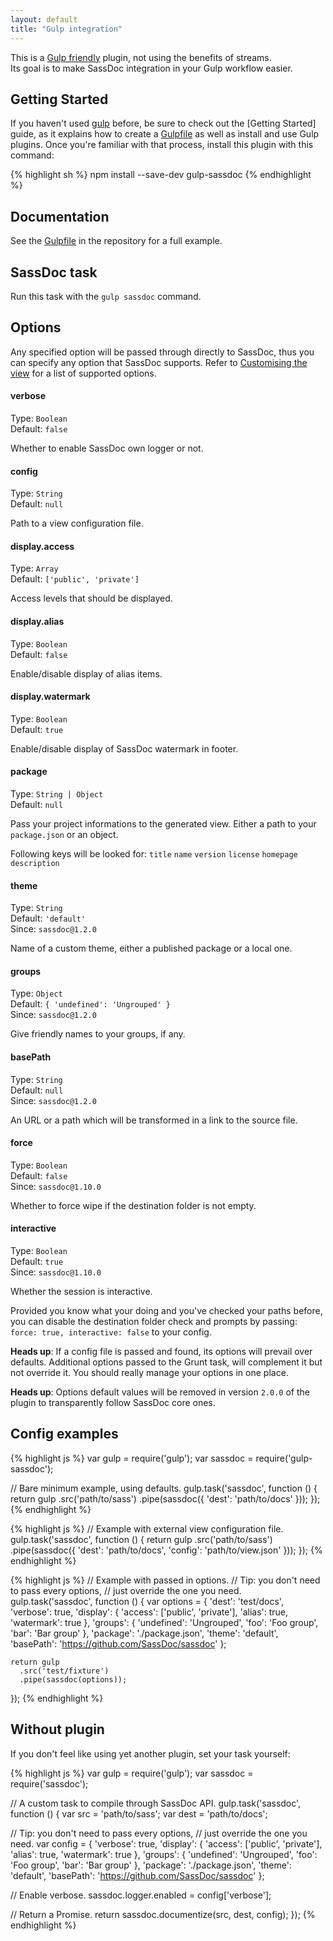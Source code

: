 ```yaml
---
layout: default
title: "Gulp integration"
---
```


This is a [Gulp friendly](https://github.com/gulpjs/gulp/blob/master/docs/writing-a-plugin/README.md#about-streams)
plugin, not using the benefits of streams.  
Its goal is to make SassDoc integration in your Gulp workflow easier.


## Getting Started

If you haven't used [gulp](http://gulpjs.com) before, be sure to check out the
[Getting Started] guide, as it explains how to create a
[Gulpfile](https://github.com/gulpjs/gulp/blob/master/docs/getting-started.md#getting-started)
as well as install and use Gulp plugins.
Once you're familiar with that process, install this plugin with this command:

{% highlight sh %}
npm install --save-dev gulp-sassdoc
{% endhighlight %}


## Documentation

See the [Gulpfile](https://github.com/sassdoc/gulp-sassdoc/blob/master/Gulpfile.js) in the repository for a full example.


## SassDoc task

Run this task with the `gulp sassdoc` command.


## Options

Any specified option will be passed through directly to SassDoc, thus you can
specify any option that SassDoc supports.
Refer to [Customising the view](/customising-the-view/) for a list of supported options.


<h4 class="option">verbose</h4>

Type: `Boolean`  
Default: `false`

Whether to enable SassDoc own logger or not.


<h4 class="option">config</h4>

Type: `String`  
Default: `null`

Path to a view configuration file.


<h4 class="option">display.access</h4>

Type: `Array`  
Default: `['public', 'private']`

Access levels that should be displayed.


<h4 class="option">display.alias</h4>

Type: `Boolean`  
Default: `false`

Enable/disable display of alias items.


<h4 class="option">display.watermark</h4>

Type: `Boolean`  
Default: `true`

Enable/disable display of SassDoc watermark in footer.


<h4 class="option">package</h4>

Type: `String | Object`  
Default: `null`

Pass your project informations to the generated view.
Either a path to your `package.json` or an object.

Following keys will be looked for:
`title`
`name`
`version`
`license`
`homepage`
`description`


<h4 class="option">theme</h4>


Type: `String`  
Default: `'default'`  
Since: `sassdoc@1.2.0`

Name of a custom theme, either a published package or a local one.


<h4 class="option">groups</h4>

Type: `Object`  
Default: `{ 'undefined': 'Ungrouped' }`  
Since: `sassdoc@1.2.0`

Give friendly names to your groups, if any.


<h4 class="option">basePath</h4>

Type: `String`  
Default: `null`  
Since: `sassdoc@1.2.0`

An URL or a path which will be transformed in a link to the source file.


<h4 class="option">force</h4>

Type: `Boolean`  
Default: `false`  
Since: `sassdoc@1.10.0`

Whether to force wipe if the destination folder is not empty.


<h4 class="option">interactive</h4>

Type: `Boolean`  
Default: `true`  
Since: `sassdoc@1.10.0`

Whether the session is interactive.


<p class="note note--info">
  Provided you know what your doing and you've checked your paths before,
  you can disable the destination folder check and prompts by passing:
  <code>force: true, interactive: false</code> to your config.
</p>

<p class="note note--info">
  <strong>Heads up</strong>: If a config file is passed
and found, its options will prevail over defaults. Additional options passed to
the Grunt task, will complement it but not override it.
You should really manage your options in one place.
</p>

<p class="note note--info">
  <strong>Heads up</strong>: Options default values will be removed in version
  <code>2.0.0</code> of the plugin to transparently follow SassDoc core ones.
</p>


## Config examples

{% highlight js %}
var gulp = require('gulp');
var sassdoc = require('gulp-sassdoc');

// Bare minimum example, using defaults.
gulp.task('sassdoc', function () {
  return gulp
    .src('path/to/sass')
    .pipe(sassdoc({
      'dest': 'path/to/docs'
    }));
});
{% endhighlight %}

{% highlight js %}
// Example with external view configuration file.
gulp.task('sassdoc', function () {
  return gulp
    .src('path/to/sass')
    .pipe(sassdoc({
      'dest': 'path/to/docs',
      'config': 'path/to/view.json'
    }));
});
{% endhighlight %}

{% highlight js %}
// Example with passed in options.
// Tip: you don't need to pass every options,
// just override the one you need.
gulp.task('sassdoc', function () {
  var options = {
      'dest': 'test/docs',
      'verbose': true,
      'display': {
        'access': ['public', 'private'],
        'alias': true,
        'watermark': true
      },
      'groups': {
        'undefined': 'Ungrouped',
        'foo': 'Foo group',
        'bar': 'Bar group'
      },
      'package': './package.json',
      'theme': 'default',
      'basePath': 'https://github.com/SassDoc/sassdoc'
    };

    return gulp
      .src('test/fixture')
      .pipe(sassdoc(options));
});
{% endhighlight %}

## Without plugin

If you don't feel like using yet another plugin, set your task yourself:

{% highlight js %}
var gulp = require('gulp');
var sassdoc = require('sassdoc');

// A custom task to compile through SassDoc API.
gulp.task('sassdoc', function () {
  var src = 'path/to/sass';
  var dest = 'path/to/docs';

  // Tip: you don't need to pass every options,
  // just override the one you need.
  var config = {
    'verbose': true,
    'display': {
      'access': ['public', 'private'],
      'alias': true,
      'watermark': true
    },
    'groups': {
      'undefined': 'Ungrouped',
      'foo': 'Foo group',
      'bar': 'Bar group'
    },
    'package': './package.json',
    'theme': 'default',
    'basePath': 'https://github.com/SassDoc/sassdoc'
  };

  // Enable verbose.
  sassdoc.logger.enabled = config['verbose'];

  // Return a Promise.
  return sassdoc.documentize(src, dest, config);
});
{% endhighlight %}
